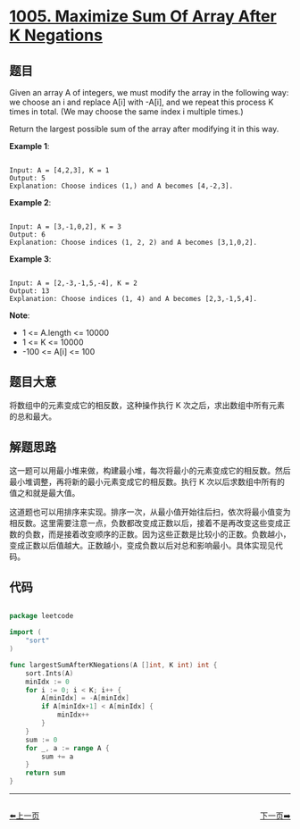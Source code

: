 # [1005. Maximize Sum Of Array After K Negations](https://leetcode.com/problems/maximize-sum-of-array-after-k-negations/)

## 题目

Given an array A of integers, we must modify the array in the following way: we choose an i and replace A[i] with -A[i], and we repeat this process K times in total.  (We may choose the same index i multiple times.)

Return the largest possible sum of the array after modifying it in this way.


**Example 1**:

```

Input: A = [4,2,3], K = 1
Output: 5
Explanation: Choose indices (1,) and A becomes [4,-2,3].

```

**Example 2**:

```

Input: A = [3,-1,0,2], K = 3
Output: 6
Explanation: Choose indices (1, 2, 2) and A becomes [3,1,0,2].

```

**Example 3**:

```

Input: A = [2,-3,-1,5,-4], K = 2
Output: 13
Explanation: Choose indices (1, 4) and A becomes [2,3,-1,5,4].

```

**Note**:

- 1 <= A.length <= 10000
- 1 <= K <= 10000
- -100 <= A[i] <= 100

## 题目大意

将数组中的元素变成它的相反数，这种操作执行 K 次之后，求出数组中所有元素的总和最大。

## 解题思路

这一题可以用最小堆来做，构建最小堆，每次将最小的元素变成它的相反数。然后最小堆调整，再将新的最小元素变成它的相反数。执行 K 次以后求数组中所有的值之和就是最大值。

这道题也可以用排序来实现。排序一次，从最小值开始往后扫，依次将最小值变为相反数。这里需要注意一点，负数都改变成正数以后，接着不是再改变这些变成正数的负数，而是接着改变顺序的正数。因为这些正数是比较小的正数。负数越小，变成正数以后值越大。正数越小，变成负数以后对总和影响最小。具体实现见代码。


## 代码

```go

package leetcode

import (
	"sort"
)

func largestSumAfterKNegations(A []int, K int) int {
	sort.Ints(A)
	minIdx := 0
	for i := 0; i < K; i++ {
		A[minIdx] = -A[minIdx]
		if A[minIdx+1] < A[minIdx] {
			minIdx++
		}
	}
	sum := 0
	for _, a := range A {
		sum += a
	}
	return sum
}

```


----------------------------------------------
<div style="display: flex;justify-content: space-between;align-items: center;">
<p><a href="https://books.halfrost.com/leetcode/ChapterFour/1000~1099/1004.Max-Consecutive-Ones-III/">⬅️上一页</a></p>
<p><a href="https://books.halfrost.com/leetcode/ChapterFour/1000~1099/1011.Capacity-To-Ship-Packages-Within-D-Days/">下一页➡️</a></p>
</div>
